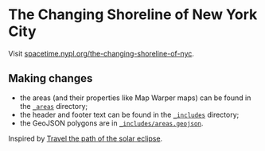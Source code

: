 # The Changing Shoreline of New York City

Visit [spacetime.nypl.org/the-changing-shoreline-of-nyc](http://spacetime.nypl.org/the-changing-shoreline-of-nyc).

## Making changes

  - the areas (and their properties like Map Warper maps) can be found in the [`_areas`](_areas) directory;
  - the header and footer text can be found in the [`_includes`](_includes) directory;
  - the GeoJSON polygons are in [`_includes/areas.geojson`](_includes/areas.geojson).

Inspired by [Travel the path of the solar eclipse](https://www.washingtonpost.com/graphics/national/mapping-the-2017-eclipse).

